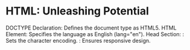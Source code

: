 # HTML: Unleashing Potential

DOCTYPE Declaration: Defines the document type as HTML5.
HTML Element: Specifies the language as English (lang="en").
Head Section:
<meta charset="UTF-8">: Sets the character encoding.
<meta name="viewport" content="width=device-width, initial-scale=1.0">: Ensures responsive design.
<title>: Sets the page title.
Body Section:
<h1 style="text-align:center;">: Displays a centered heading.
<script src="script.js"></script>: Links to an external JavaScript file.

# JavaScript Conditional Evaluation
Variable Initialization: var x = 50;
Expressions:
expression1: x < 25
expression2: x > 50
Conditional Logic:
Logs 'True True' if both expressions are true.
Logs 'True False' if only expression1 is true.
Logs 'False True' if only expression2 is true.
Logs 'False False' if neither expression is true.

* What is a switch case?
The switch statement evaluates an expression, matching the expression's value against a series of case clauses, and executes statements. (Ref. MDN)

